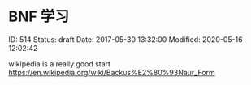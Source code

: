 # BNF 学习


ID: 514
Status: draft
Date: 2017-05-30 13:32:00
Modified: 2020-05-16 12:02:42


wikipedia is a really good start
https://en.wikipedia.org/wiki/Backus%E2%80%93Naur_Form